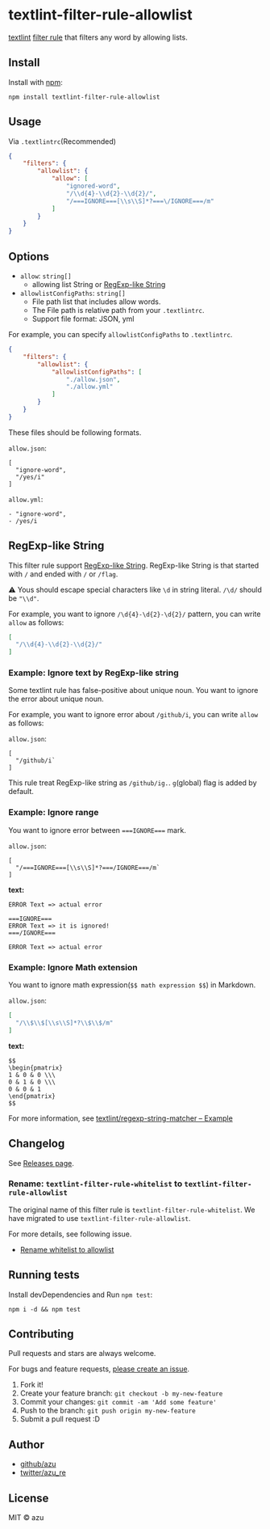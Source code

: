 # textlint-filter-rule-allowlist

[textlint](https://github.com/textlint) [filter rule](https://github.com/textlint/textlint/blob/master/docs/filter-rule.md "Filter rule") that filters any word by allowing lists.

## Install

Install with [npm](https://www.npmjs.com/):

    npm install textlint-filter-rule-allowlist

## Usage

Via `.textlintrc`(Recommended)

```json
{
    "filters": {
        "allowlist": {
            "allow": [
                "ignored-word",
                "/\\d{4}-\\d{2}-\\d{2}/",
                "/===IGNORE===[\\s\\S]*?===\/IGNORE===/m"
            ]
        }
    }
}
```

## Options

- `allow`: `string[]`
    - allowing list String or [RegExp-like String](https://github.com/textlint/regexp-string-matcher#regexp-like-string)
- `allowlistConfigPaths`: `string[]`
    - File path list that includes allow words.
    - The File path is relative path from your `.textlintrc`.
    - Support file format: JSON, yml

For example, you can specify `allowlistConfigPaths` to `.textlintrc`.

```json
{
    "filters": {
        "allowlist": {
            "allowlistConfigPaths": [
                "./allow.json",
                "./allow.yml"
            ]
        }
    }
}
```

These files should be following formats.

`allow.json`:
```
[
  "ignore-word",
  "/yes/i"
]
```

`allow.yml`:
```
- "ignore-word",
- /yes/i
```


## RegExp-like String

This filter rule support [RegExp-like String](https://github.com/textlint/regexp-string-matcher#regexp-like-string).
RegExp-like String is that started with `/` and ended with `/` or `/flag`.

:warning: Yous should escape special characters like `\d` in string literal.
`/\d/` should be `"\\d"`.

For example, you want to ignore `/\d{4}-\d{2}-\d{2}/` pattern, you can write `allow` as follows:

```json
[
  "/\\d{4}-\\d{2}-\\d{2}/"
]
```

### Example: Ignore text by RegExp-like string

Some textlint rule has false-positive about unique noun.
You want to ignore the error about unique noun.

For example, you want to ignore error about `/github/i`, you can write `allow` as follows:

`allow.json`:
```
[
  "/github/i`
]
```

This rule treat RegExp-like string as `/github/ig.`.
`g`(global) flag is added by default.

### Example: Ignore range

You want to ignore error between `===IGNORE===` mark.

`allow.json`:
```
[
  "/===IGNORE===[\\s\\S]*?===/IGNORE===/m`
]
```

**text:**
```
ERROR Text => actual error

===IGNORE===
ERROR Text => it is ignored!
===/IGNORE===

ERROR Text => actual error
```

### Example: Ignore Math extension

You want to ignore math expression(`$$ math expression $$`) in Markdown.

`allow.json`:
```json
[
  "/\\$\\$[\\s\\S]*?\\$\\$/m"
]
```

**text:**
```
$$
\begin{pmatrix}
1 & 0 & 0 \\\ 
0 & 1 & 0 \\\
0 & 0 & 1
\end{pmatrix}
$$
```

For more information, see [textlint/regexp-string-matcher – Example](https://github.com/textlint/regexp-string-matcher#examples)

## Changelog

See [Releases page](https://github.com/textlint/textlint-filter-rule-allowlist/releases).

### Rename: `textlint-filter-rule-whitelist` to `textlint-filter-rule-allowlist`

The original name of this filter rule is `textlint-filter-rule-whitelist`.
We have migrated to use `textlint-filter-rule-allowlist`.

For more details, see following issue.

- [Rename whitelist to allowlist](https://github.com/textlint/textlint-filter-rule-allowlist/pull/9)

## Running tests

Install devDependencies and Run `npm test`:

    npm i -d && npm test

## Contributing

Pull requests and stars are always welcome.

For bugs and feature requests, [please create an issue](https://github.com/textlint/textlint-filter-rule-allowlist/issues).

1. Fork it!
2. Create your feature branch: `git checkout -b my-new-feature`
3. Commit your changes: `git commit -am 'Add some feature'`
4. Push to the branch: `git push origin my-new-feature`
5. Submit a pull request :D

## Author

- [github/azu](https://github.com/azu)
- [twitter/azu_re](https://twitter.com/azu_re)

## License

MIT © azu
